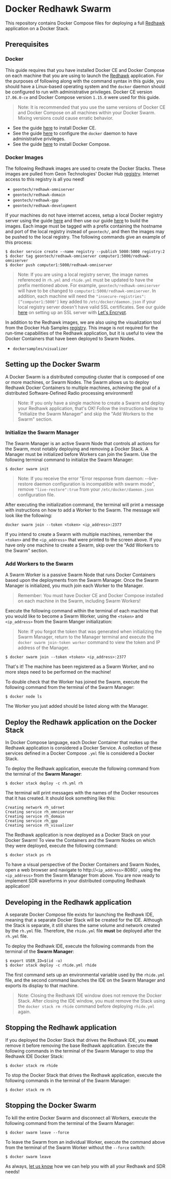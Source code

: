# Docker Redhawk Swarm

This repository contains Docker Compose files for deploying a full [Redhawk](http://geontech.com/redhawk-sdr/) application on a Docker Stack.

## Prerequisites

### Docker

This guide requires that you have installed Docker CE and Docker Compose on each machine that you are using to launch the [Redhawk](http://geontech.com/redhawk-sdr/) application. For the purposes of following along with the command syntax in this guide, you should have a Linux-based operating system and the `docker` daemon should be configured to run with administrative privileges. Docker CE version `17.06.0-ce` and Docker Compose version `1.15.0` were used for this guide.

> Note: It is recommended that you use the same versions of Docker CE and Docker Compose on all machines within your Docker Swarm. Mixing versions could cause erratic behavior.

* See the guide [here](https://docs.docker.com/engine/installation/) to install Docker CE.
* See the guide [here](https://docs.docker.com/engine/installation/linux/linux-postinstall/#manage-docker-as-a-non-root-user) to configure the `docker` daemon to have administrative privileges.
* See the guide [here](https://docs.docker.com/compose/install/) to install Docker Compose.

### Docker Images

The following Redhawk images are used to create the Docker Stacks. These images are pulled from Geon Technologies' Docker Hub [registry](https://hub.docker.com/u/geontech/dashboard/). Internet access to this registry is all you need!

* `geontech/redhawk-omniserver`
* `geontech/redhawk-domain`
* `geontech/redhawk-gpp`
* `geontech/redhawk-development`

If your machines do not have internet access, setup a local Docker registry server using the guide [here](https://docs.docker.com/registry/deploying/) and then use our guide [here](http://geontech.com/introduction-docker-redhawk/) to build the images. Each image must be tagged with a prefix containing the hostname and port of the local registry  instead of `geontech/`, and then the images may be pushed to the local registry. The following commands give an example of this process:

    $ docker service create --name registry --publish 5000:5000 registry:2
    $ docker tag geontech/redhawk-omniserver computer1:5000/redhawk-omniserver
    $ docker push computer1:5000/redhawk-omniserver

> Note: If you are using a local registry server, the image names referenced in `rh.yml` and `rhide.yml` must be updated to have the prefix mentioned above. For example, `geontech/redhawk-omniserver` will have to be changed to `computer1:5000/redhawk-omniserver`. In addition, each machine will need the `"insecure-registries":[“computer1:5000"]` key added to `/etc/docker/daemon.json` if your local registry server doesn't have valid SSL certificates. See our guide [here](http://geontech.com/using-letsencrypt-ssl-internally/) on setting up an SSL server with [Let's Encrypt](https://letsencrypt.org/).

In addition to the Redhawk images, we are also using the visualization tool from the Docker Hub Samples [registry](https://hub.docker.com/u/dockersamples/dashboard/). This image is not required for the run-time capabilities of the Redhawk application, but it is useful to view the Docker Containers that have been deployed to Swarm Nodes.

* `dockersamples/visualizer`

## Setting up the Docker Swarm

A Docker Swarm is a distributed computing cluster that is composed of one or more machines, or Swarm Nodes. The Swarm allows us to deploy Redhawk Docker Containers to multiple machines, achieving the goal of a distributed Software-Defined Radio processing environment!

> Note: If you only have a single machine to create a Swarm and deploy your Redhawk application, that's OK! Follow the instructions below to "Initialize the Swarm Manager" and skip the "Add Workers to the Swarm" section.

### Initialize the Swarm Manager

The Swarm Manager is an active Swarm Node that controls all actions for the Swarm, most notably deploying and removing a Docker Stack. A Manager must be initialized before Workers can join the Swarm. Use the following terminal command to initialize the Swarm Manager:

    $ docker swarm init

> Note: If you receive the error "Error response from daemon: --live-restore daemon configuration is incompatible with swarm mode", remove `"live-restore":true` from your `/etc/docker/daemon.json` configuration file.

After executing the initialization command, the terminal will print a message with instructions on how to add a Worker to the Swarm.  The message will look like the following:

    docker swarm join --token <token> <ip_address>:2377

If you intend to create a Swarm with multiple machines, remember the `<token>` and the `<ip_address>` that were printed to the screen above. If you have only one machine to create a Swarm, skip over the "Add Workers to the Swarm" section.

### Add Workers to the Swarm

A Swarm Worker is a passive Swarm Node that runs Docker Containers based upon the deployments from the Swarm Manager. Once the Swarm Manager is initialized, you much join each Worker to the Manager.

> Remember: You must have Docker CE and Docker Compose installed on each machine in the Swarm, including Swarm Workers!

Execute the following command within the terminal of each machine that you would like to become a Swarm Worker, using the `<token>` and `<ip_address>` from the Swarm Manger initialization:

> Note: If you forgot the token that was generated when initializing the Swarm Manager, return to the Manager terminal and execute the `docker swarm join-token worker` command to view the token and IP address of the Manager.

    $ docker swarm join --token <token> <ip_address>:2377

That's it! The machine has been registered as a Swarm Worker, and no more steps need to be performed on the machine!  

To double check that the Worker has joined the Swarm, execute the following command from the terminal of the Swarm Manager:

    $ docker node ls

The Worker you just added should be listed along with the Manager.

## Deploy the Redhawk application on the Docker Stack

In Docker Compose language, each Docker Container that makes up the Redhawk application is considered a Docker Service. A collection of these services defined in a Docker Compose `.yml` file is considered a Docker Stack.

To deploy the Redhawk application, execute the following command from the terminal of the <b>Swarm Manager</b>:

    $ docker stack deploy -c rh.yml rh

The terminal will print messages with the names of the Docker resources that it has created. It should look something like this:

    Creating network rh_sdrnet
    Creating service rh_omniserver
    Creating service rh_domain
    Creating service rh_gpp
    Creating service rh_visualizer

The Redhawk application is now deployed as a Docker Stack on your Docker Swarm! To view the Containers and the Swarm Nodes on which they were deployed, execute the following command:

    $ docker stack ps rh

To have a visual perspective of the Docker Containers and Swarm Nodes, open a web browser and navigate to http://`<ip_address>`:8080/ , using the `<ip_address>` from the Swarm Manager from above. You are now ready to implement SDR waveforms in your distributed computing Redhawk application!

## Developing in the Redhawk application

A separate Docker Compose file exists for launching the Redhawk IDE, meaning that a separate Docker Stack will be created for the IDE. Although the Stack is separate, it still shares the same volume and network created by the `rh.yml` file. Therefore, the `rhide.yml` file <b>must</b> be deployed after the `rh.yml` file.

To deploy the Redhawk IDE, execute the following commands from the terminal of the <b>Swarm Manager</b>:

    $ export USER_ID=$(id -u)
    $ docker stack deploy -c rhide.yml rhide

The first command sets up an environmental variable used by the `rhide.yml` file, and the second command launches the IDE on the Swarm Manager and exports its display to that machine.

> Note: Closing the Redhawk IDE window does not remove the Docker Stack. After closing the IDE window, you must remove the Stack using the `docker stack rm rhide` command before deploying `rhide.yml` again.

## Stopping the Redhawk application

If you deployed the Docker Stack that drives the Redhawk IDE, you <b>must</b> remove it before removing the base Redhawk application. Execute the following commands in the terminal of the Swarm Manager to stop the Redhawk IDE Docker Stack:

    $ docker stack rm rhide

To stop the Docker Stack that drives the Redhawk application, execute the following commands in the terminal of the Swarm Manager:

    $ docker stack rm rh

## Stopping the Docker Swarm

To kill the entire Docker Swarm and disconnect all Workers, execute the following command from the terminal of the Swarm Manager:

    $ docker swarm leave --force

To leave the Swarm from an individual Worker, execute the command above from the terminal of the Swarm Worker without the `--force` switch:

    $ docker swarm leave

As always, [let us know](https://geontech.com/contact-us/) how we can help you with all your Redhawk and SDR needs!
